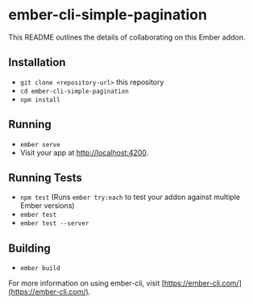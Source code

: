 # ember-cli-simple-pagination

This README outlines the details of collaborating on this Ember addon.

## Installation

* `git clone <repository-url>` this repository
* `cd ember-cli-simple-pagination`
* `npm install`

## Running

* `ember serve`
* Visit your app at [http://localhost:4200](http://localhost:4200).

## Running Tests

* `npm test` (Runs `ember try:each` to test your addon against multiple Ember versions)
* `ember test`
* `ember test --server`

## Building

* `ember build`

For more information on using ember-cli, visit [https://ember-cli.com/](https://ember-cli.com/).
